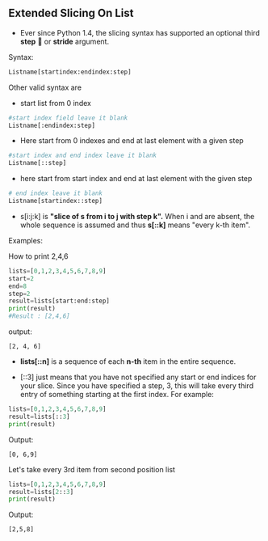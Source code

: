 ## Extended Slicing  On List 

- Ever since Python 1.4, the slicing syntax has supported an optional third **step** :racehorse: or **stride** argument.

Syntax:
```python
Listname[startindex:endindex:step]
```
Other valid syntax are

- start list from 0 index
```python
#start index field leave it blank
Listname[:endindex:step]

```
- Here start from 0 indexes and end at last element with a given step
```python
#start index and end index leave it blank
Listname[::step]
 ```
- here start from start index  and end at last element with the given step
```python
# end index leave it blank
Listname[startindex::step]
```

- s[i:j:k] is
**"slice of s from i to j with step k".** When i and are absent, the whole sequence is assumed and thus **s[::k]** means "every k-th item".


Examples:

How to print 2,4,6 
```python
lists=[0,1,2,3,4,5,6,7,8,9]
start=2
end=8
step=2
result=lists[start:end:step]
print(result) 
#Result : [2,4,6]
```
output:
```
[2, 4, 6]
```

- **lists[::n]** is a sequence of each **n-th** item in the entire sequence.

- [::3] just means that you have not specified any start or end indices for your slice. Since you have specified a step, 3, this will take every third entry of something starting at the first index. 
For example:
```python
lists=[0,1,2,3,4,5,6,7,8,9]
result=lists[::3]
print(result) 
```
Output:
```
[0, 6,9]
```
Let's take every 3rd item from second position list

```python
lists=[0,1,2,3,4,5,6,7,8,9]
result=lists[2::3]
print(result) 
```
Output:
```
[2,5,8]
```
